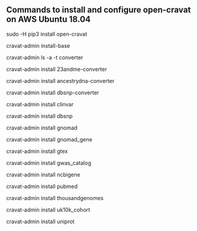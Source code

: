 ## Commands to install and configure open-cravat on AWS Ubuntu 18.04 

sudo -H pip3 install open-cravat

cravat-admin install-base

cravat-admin ls -a -t converter

cravat-admin install 23andme-converter

cravat-admin install ancestrydna-converter

cravat-admin install dbsnp-converter

cravat-admin install clinvar

cravat-admin install dbsnp 

cravat-admin install gnomad

cravat-admin install gnomad_gene 

cravat-admin install gtex

cravat-admin install gwas_catalog 

cravat-admin install ncbigene

cravat-admin install pubmed

cravat-admin install thousandgenomes  

cravat-admin install uk10k_cohort 

cravat-admin install uniprot 
